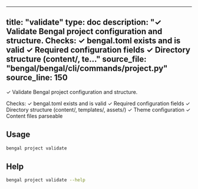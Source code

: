 
---
title: "validate"
type: doc
description: "✓ Validate Bengal project configuration and structure.  Checks:     ✓ bengal.toml exists and is valid     ✓ Required configuration fields     ✓ Directory structure (content/, te..."
source_file: "bengal/bengal/cli/commands/project.py"
source_line: 150
---

✓ Validate Bengal project configuration and structure.

Checks:
    ✓ bengal.toml exists and is valid
    ✓ Required configuration fields
    ✓ Directory structure (content/, templates/, assets/)
    ✓ Theme configuration
    ✓ Content files parseable


## Usage

```bash
bengal project validate
```





## Help

```bash
bengal project validate --help
```
